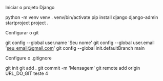 Iniciar o projeto Django

python -m venv venv
. venv/bin/activate
pip install django
django-admin startproject project .

Configurar o git

git config --global user.name 'Seu nome'
git config --global user.email 'seu_email@gmail.com'
git config --global init.defaultBranch main

Configure o .gitignore

git init
git add .
git commit -m 'Mensagem'
git remote add origin URL_DO_GIT
teste 4